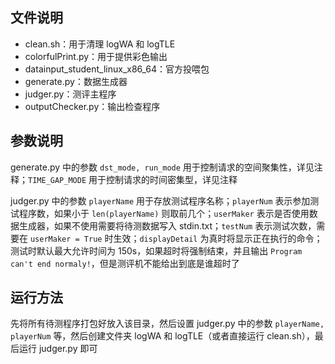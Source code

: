 ## 文件说明

* clean.sh：用于清理 logWA 和 logTLE
* colorfulPrint.py：用于提供彩色输出
* datainput_student_linux_x86_64：官方投喂包
* generate.py：数据生成器
* judger.py：测评主程序
* outputChecker.py：输出检查程序

## 参数说明

generate.py 中的参数 `dst_mode, run_mode` 用于控制请求的空间聚集性，详见注释；`TIME_GAP_MODE` 用于控制请求的时间密集型，详见注释

judger.py 中的参数 `playerName` 用于存放测试程序名称；`playerNum` 表示参加测试程序数，如果小于 `len(playerName)` 则取前几个；`userMaker` 表示是否使用数据生成器，如果不使用需要将待测数据写入 stdin.txt；`testNum` 表示测试次数，需要在 `userMaker = True` 时生效；`displayDetail` 为真时将显示正在执行的命令；测试时默认最大允许时间为 150s，如果超时将强制结束，并且输出 `Program can't end normaly!`，但是测评机不能给出到底是谁超时了

## 运行方法

先将所有待测程序打包好放入该目录，然后设置 judger.py 中的参数 `playerName, playerNum` 等，然后创建文件夹 logWA 和 logTLE（或者直接运行 clean.sh），最后运行 judger.py 即可
